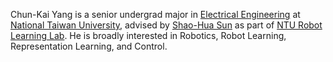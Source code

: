 <!-- I am pursuing my B.S. degree in **Electrical Engineering** at **National Taiwan University(NTU)**. I am currently one of co-leader of **Infomation Departement of Student Association of NTUEE**, in charged with managing and developing website, e.g. [**NTUEE Week Game**](https://weekgame.ntuee.org/).

I am interested in a wide range of fields from Web programming, Reinforcement Learing, especially in developing **Trustworthy AI**, and Robotics, Cryptography, Network Communication, to Embedding System. Currently, I am privileged to be advised by **Professor Shao-Hua Sun (孫紹華)** in his Robot Learning Lab and by Professor **Hung-Yu Wei (魏宏宇)** in his Wireless Mobile Network Lab. -->

Chun-Kai Yang is a senior undergrad major in [Electrical Engineering](https://web.ee.ntu.edu.tw/) at [National Taiwan University](https://www.ntu.edu.tw/), advised by [Shao-Hua Sun](https://shaohua0116.github.io/) as part of [NTU Robot Learning Lab](https://nturll.xyz/about). He is broadly interested in Robotics, Robot Learning, Representation Learning, and Control.